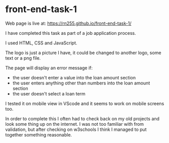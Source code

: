 # front-end-task-1

Web page is live at: https://rn255.github.io/front-end-task-1/

I have completed this task as part of a job application process.

I used HTML, CSS and JavaScript.

The logo is just a picture I have, it could be changed to another logo, some text or a png file.

The page will display an error message if:
- the user doesn't enter a value into the loan amount section
- the user enters anything other than numbers into the loan amount section
- the user doesn't select a loan term

I tested it on mobile view in VScode and it seems to work on mobile screens too.

In order to complete this I often had to check back on my old projects and look some thing up on the internet.
I was not too familiar with from validation, but after checking on w3schools I think I managed to put together something reasonable.

